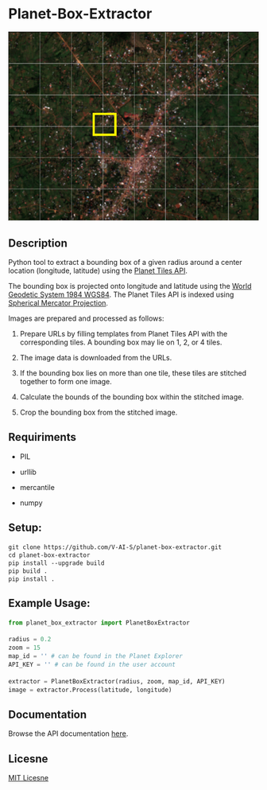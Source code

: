 # Planet-Box-Extractor

![Tiles](tiles.png)

## Description

Python tool to extract a bounding box of a given radius around a center location (longitude, latitude) using the [Planet Tiles API](https://developers.planet.com/docs/basemaps/tile-services/).

The bounding box is projected onto longitude and latitude using the [World Geodetic System 1984 WGS84](https://earth-info.nga.mil/index.php?dir=wgs84&action=wgs84).
The Planet Tiles API is indexed using [Spherical Mercator Projection](http://earth-info.nga.mil/GandG/wgs84/web_mercator/%28U%29%20NGA_SIG_0011_1.0.0_WEBMERC.pdf).

Images are prepared and processed as follows:

1. Prepare URLs by filling templates from Planet Tiles API with the corresponding tiles. A bounding box may lie on 1, 2, or 4 tiles.

2. The image data is downloaded from the URLs.

3. If the bounding box lies on more than one tile, these tiles are stitched together to form one image.

4. Calculate the bounds of the bounding box within the stitched image.

5. Crop the bounding box from the stitched image.


## Requiriments

- PIL

- urllib

- mercantile

- numpy


## Setup:

```
git clone https://github.com/V-AI-S/planet-box-extractor.git
cd planet-box-extractor
pip install --upgrade build
pip build .
pip install .
```

## Example Usage:

```python
from planet_box_extractor import PlanetBoxExtractor

radius = 0.2
zoom = 15
map_id = '' # can be found in the Planet Explorer
API_KEY = '' # can be found in the user account

extractor = PlanetBoxExtractor(radius, zoom, map_id, API_KEY)
image = extractor.Process(latitude, longitude)
```

## Documentation

Browse the API documentation [here](https://v-ai-s.github.io/planet-box-extractor/).

## Licesne

[MIT Licesne](LICENSE.md)

